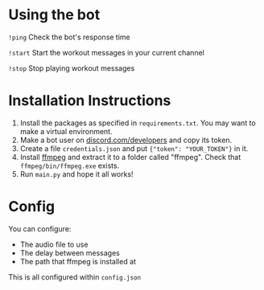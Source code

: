 # Using the bot

`!ping` Check the bot's response time

`!start` Start the workout messages in your current channel

`!stop` Stop playing workout messages


# Installation Instructions

1. Install the packages as specified in `requirements.txt`. You may want to make a virtual environment.
2. Make a bot user on [discord.com/developers](https://discord.com/developers) and copy its token.
3. Create a file `credentials.json` and put `{"token": "YOUR_TOKEN"}` in it.
4. Install [ffmpeg](https://github.com/BtbN/FFmpeg-Builds/releases/download/latest/ffmpeg-master-latest-win64-gpl-shared.zip) and extract it to a folder called "ffmpeg". Check that `ffmpeg/bin/ffmpeg.exe` exists.
5. Run `main.py` and hope it all works!

# Config

You can configure:
- The audio file to use
- The delay between messages
- The path that ffmpeg is installed at

This is all configured within `config.json`
